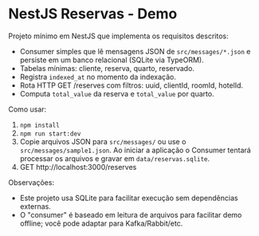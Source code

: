 # NestJS Reservas - Demo

Projeto mínimo em NestJS que implementa os requisitos descritos:
- Consumer simples que lê mensagens JSON de `src/messages/*.json` e persiste em um banco relacional (SQLite via TypeORM).
- Tabelas mínimas: cliente, reserva, quarto, reservado.
- Registra `indexed_at` no momento da indexação.
- Rota HTTP GET /reserves com filtros: uuid, clientId, roomId, hotelId.
- Computa `total_value` da reserva e `total_value` por quarto.

Como usar:
1. `npm install`
2. `npm run start:dev`
3. Copie arquivos JSON para `src/messages/` ou use o `src/messages/sample1.json`. 
   Ao iniciar a aplicação o Consumer tentará processar os arquivos e gravar em `data/reservas.sqlite`.
4. GET http://localhost:3000/reserves

Observações:
- Este projeto usa SQLite para facilitar execução sem dependências externas.
- O "consumer" é baseado em leitura de arquivos para facilitar demo offline; você pode adaptar para Kafka/Rabbit/etc.
